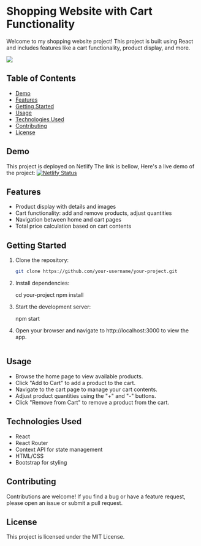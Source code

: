 # Shopping Website with Cart Functionality

Welcome to my shopping website project! This project is built using React and includes features like a cart functionality, product display, and more.

<img src='./public//images/Shopping Cart-Context API-SHANMUGAM - Google Chrome 2023-08-23 19-07-18.gif'>

## Table of Contents

- [Demo](#demo)
- [Features](#features)
- [Getting Started](#getting-started)
- [Usage](#usage)
- [Technologies Used](#technologies-used)
- [Contributing](#contributing)
- [License](#license)

## Demo

This project is deployed on Netlify The link is bellow,
Here's a live demo of the project: [![Netlify Status](https://api.netlify.com/api/v1/badges/722c8d25-06e5-4e64-868b-70e3b7254d4f/deploy-status)](https://app.netlify.com/sites/shopping-cart-using-context-api-guvi/deploys)

## Features

- Product display with details and images
- Cart functionality: add and remove products, adjust quantities
- Navigation between home and cart pages
- Total price calculation based on cart contents

## Getting Started

1. Clone the repository:

   ```bash
   git clone https://github.com/your-username/your-project.git

   ```

2. Install dependencies:

   cd your-project
   npm install

3. Start the development server:

   npm start

4. Open your browser and navigate to http://localhost:3000 to view the app.

   ```

   ```

## Usage

- Browse the home page to view available products.
- Click "Add to Cart" to add a product to the cart.
- Navigate to the cart page to manage your cart contents.
- Adjust product quantities using the "+" and "-" buttons.
- Click "Remove from Cart" to remove a product from the cart.

## Technologies Used

- React
- React Router
- Context API for state management
- HTML/CSS
- Bootstrap for styling

## Contributing

Contributions are welcome! If you find a bug or have a feature request, please open an issue or submit a pull request.

## License

This project is licensed under the MIT License.
